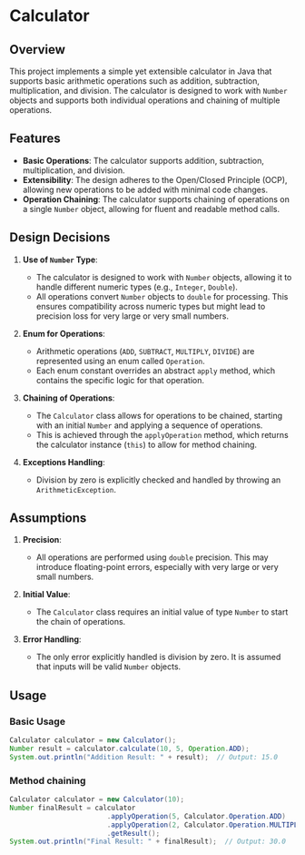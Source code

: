 # Calculator

## Overview

This project implements a simple yet extensible calculator in Java that supports basic arithmetic operations such as addition, subtraction, multiplication, and division. The calculator is designed to work with `Number` objects and supports both individual operations and chaining of multiple operations.

## Features

- **Basic Operations**: The calculator supports addition, subtraction, multiplication, and division.
- **Extensibility**: The design adheres to the Open/Closed Principle (OCP), allowing new operations to be added with minimal code changes.
- **Operation Chaining**: The calculator supports chaining of operations on a single `Number` object, allowing for fluent and readable method calls.

## Design Decisions

1. **Use of `Number` Type**:
    - The calculator is designed to work with `Number` objects, allowing it to handle different numeric types (e.g., `Integer`, `Double`).
    - All operations convert `Number` objects to `double` for processing. This ensures compatibility across numeric types but might lead to precision loss for very large or very small numbers.

2. **Enum for Operations**:
    - Arithmetic operations (`ADD`, `SUBTRACT`, `MULTIPLY`, `DIVIDE`) are represented using an enum called `Operation`.
    - Each enum constant overrides an abstract `apply` method, which contains the specific logic for that operation.

3. **Chaining of Operations**:
    - The `Calculator` class allows for operations to be chained, starting with an initial `Number` and applying a sequence of operations.
    - This is achieved through the `applyOperation` method, which returns the calculator instance (`this`) to allow for method chaining.

4. **Exceptions Handling**:
    - Division by zero is explicitly checked and handled by throwing an `ArithmeticException`.

## Assumptions

1. **Precision**:
    - All operations are performed using `double` precision. This may introduce floating-point errors, especially with very large or very small numbers.

2. **Initial Value**:
    - The `Calculator` class requires an initial value of type `Number` to start the chain of operations.

3. **Error Handling**:
    - The only error explicitly handled is division by zero. It is assumed that inputs will be valid `Number` objects.

## Usage

### Basic Usage

```java
Calculator calculator = new Calculator();
Number result = calculator.calculate(10, 5, Operation.ADD);
System.out.println("Addition Result: " + result);  // Output: 15.0
```

### Method chaining
```java
Calculator calculator = new Calculator(10);
Number finalResult = calculator
                        .applyOperation(5, Calculator.Operation.ADD)
                        .applyOperation(2, Calculator.Operation.MULTIPLY)
                        .getResult();
System.out.println("Final Result: " + finalResult);  // Output: 30.0
```
